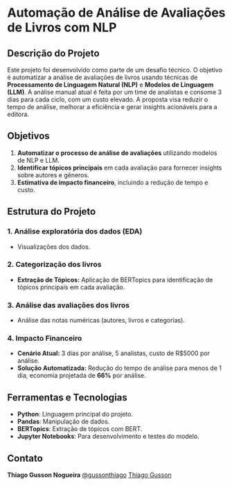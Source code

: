 # Automação de Análise de Avaliações de Livros com NLP

## Descrição do Projeto

Este projeto foi desenvolvido como parte de um desafio técnico. O objetivo é automatizar a análise de avaliações de livros usando técnicas de **Processamento de Linguagem Natural (NLP)** e **Modelos de Linguagem (LLM)**. A análise manual atual é feita por um time de analistas e consome 3 dias para cada ciclo, com um custo elevado. A proposta visa reduzir o tempo de análise, melhorar a eficiência e gerar insights acionáveis para a editora.

## Objetivos

1. **Automatizar o processo de análise de avaliações** utilizando modelos de NLP e LLM.
2. **Identificar tópicos principais** em cada avaliação para fornecer insights sobre autores e gêneros.
3. **Estimativa de impacto financeiro**, incluindo a redução de tempo e custo.

## Estrutura do Projeto

### 1. Análise exploratória dos dados (EDA)
- Visualizações dos dados.

### 2. Categorização dos livros
- **Extração de Tópicos:** Aplicação de BERTopics para identificação de tópicos principais em cada avaliação.

### 3. Análise das avaliações dos livros
- Análise das notas numéricas (autores, livros e categorias).

### 4. Impacto Financeiro
- **Cenário Atual:** 3 dias por análise, 5 analistas, custo de R$5000 por análise.
- **Solução Automatizada:** Redução do tempo de análise para menos de 1 dia, economia projetada de **66%** por análise.

## Ferramentas e Tecnologias

- **Python**: Linguagem principal do projeto.
- **Pandas**: Manipulação de dados.
- **BERTopics**: Extração de tópicos com BERT.
- **Jupyter Notebooks**: Para desenvolvimento e testes do modelo.

## Contato

**Thiago Gusson Nogueira**
[@gussonthiago](https://www.linkedin.com/in/gussonthiago/)
[Thiago Gusson](mailto:gusson.thiago@outlook.com.br)
